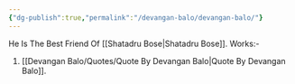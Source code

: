 ```yaml
---
{"dg-publish":true,"permalink":"/devangan-balo/devangan-balo/"}
---
```


He Is The Best Friend Of [[Shatadru Bose\|Shatadru Bose]].
Works:-
1. [[Devangan Balo/Quotes/Quote By Devangan Balo\|Quote By Devangan Balo]].
